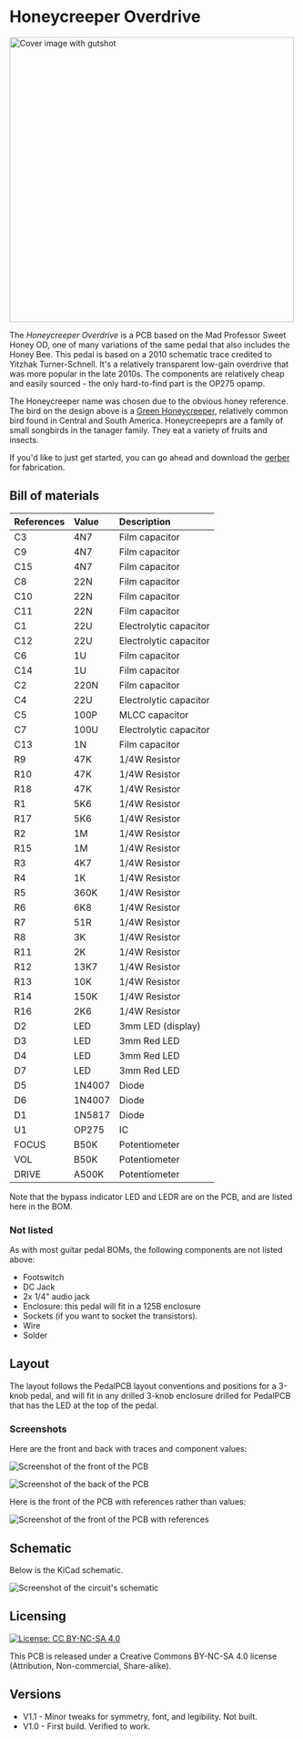 # Honeycreeper Overdrive

<img src="https://github.com/RWLPedal/music-pcbs/blob/main/HoneycreeperOverdrive/images/honeycreeper_overdrive.png?raw=true" alt="Cover image with gutshot" height="500px">

The *Honeycreeper Overdrive* is a PCB based on the Mad Professor Sweet Honey OD, one of many variations of the same pedal that also includes the Honey Bee. This pedal is based on a 2010 schematic trace credited to Yitzhak Turner-Schnell. It's a relatively transparent low-gain overdrive that was more popular in the late 2010s. The components are relatively cheap and easily sourced - the only hard-to-find part is the OP275 opamp.

The Honeycreeper name was chosen due to the obvious honey reference. The bird on the design above is a [Green Honeycreeper](https://ebird.org/species/grehon1), relatively common bird found in Central and South America. Honeycreepeprs are a family of small songbirds in the tanager family. They eat a variety of fruits and insects.

If you'd like to just get started, you can go ahead and download the [gerber](https://github.com/RWLPedal/music-pcbs/raw/refs/heads/main/HoneycreeperOverdrive/gerber.zip) for fabrication.

## Bill of materials


| References | Value  | Description            |
| :--------- | :----- | :--------------------- |
| C3         | 4N7    | Film capacitor         |
| C9         | 4N7    | Film capacitor         |
| C15        | 4N7    | Film capacitor         |
| C8         | 22N    | Film capacitor         |
| C10        | 22N    | Film capacitor         |
| C11        | 22N    | Film capacitor         |
| C1         | 22U    | Electrolytic capacitor |
| C12        | 22U    | Electrolytic capacitor |
| C6         | 1U     | Film capacitor         |
| C14        | 1U     | Film capacitor         |
| C2         | 220N   | Film capacitor         |
| C4         | 22U    | Electrolytic capacitor |
| C5         | 100P   | MLCC capacitor         |
| C7         | 100U   | Electrolytic capacitor |
| C13        | 1N     | Film capacitor         |
| R9         | 47K    | 1/4W Resistor          |
| R10        | 47K    | 1/4W Resistor          |
| R18        | 47K    | 1/4W Resistor          |
| R1         | 5K6    | 1/4W Resistor          |
| R17        | 5K6    | 1/4W Resistor          |
| R2         | 1M     | 1/4W Resistor          |
| R15        | 1M     | 1/4W Resistor          |
| R3         | 4K7    | 1/4W Resistor          |
| R4         | 1K     | 1/4W Resistor          |
| R5         | 360K   | 1/4W Resistor          |
| R6         | 6K8    | 1/4W Resistor          |
| R7         | 51R    | 1/4W Resistor          |
| R8         | 3K     | 1/4W Resistor          |
| R11        | 2K     | 1/4W Resistor          |
| R12        | 13K7   | 1/4W Resistor          |
| R13        | 10K    | 1/4W Resistor          |
| R14        | 150K   | 1/4W Resistor          |
| R16        | 2K6    | 1/4W Resistor          |
| D2         | LED    | 3mm LED (display)      |
| D3         | LED    | 3mm Red LED            |
| D4         | LED    | 3mm Red LED            |
| D7         | LED    | 3mm Red LED            |
| D5         | 1N4007 | Diode                  |
| D6         | 1N4007 | Diode                  |
| D1         | 1N5817 | Diode                  |
| U1         | OP275  | IC                     |
| FOCUS      | B50K   | Potentiometer          |
| VOL        | B50K   | Potentiometer          |
| DRIVE      | A500K  | Potentiometer          |

Note that the bypass indicator LED and LEDR are on the PCB, and are listed here in the BOM.

### Not listed

As with most guitar pedal BOMs, the following components are not listed above:

* Footswitch
* DC Jack
* 2x 1/4" audio jack
* Enclosure: this pedal will fit in a 125B enclosure
* Sockets (if you want to socket the transistors).
* Wire
* Solder

## Layout

The layout follows the PedalPCB layout conventions and positions for a 3-knob pedal, and will fit in any drilled 3-knob enclosure drilled for PedalPCB that has the LED at the top of the pedal.

### Screenshots

Here are the front and back with traces and component values:

![Screenshot of the front of the PCB](https://github.com/RWLPedal/music-pcbs/blob/main/HoneycreeperOverdrive/images/pcb_front.png?raw=true)

![Screenshot of the back of the PCB](https://github.com/RWLPedal/music-pcbs/blob/main/HoneycreeperOverdrive/images/pcb_back.png?raw=true)

Here is the front of the PCB with references rather than values:

![Screenshot of the front of the PCB with references](https://github.com/RWLPedal/music-pcbs/blob/main/HoneycreeperOverdrive/images/pcb_references.png?raw=true)

## Schematic

Below is the KiCad schematic.

![Screenshot of the circuit's schematic](https://github.com/RWLPedal/music-pcbs/blob/main/HoneycreeperOverdrive/images/schematic.png?raw=true)

## Licensing

[![License: CC BY-NC-SA 4.0](https://licensebuttons.net/l/by-nc-sa/4.0/80x15.png)](https://creativecommons.org/licenses/by-nc-sa/4.0/)

This PCB is released under a Creative Commons BY-NC-SA 4.0 license (Attribution, Non-commercial, Share-alike).

## Versions

* V1.1 - Minor tweaks for symmetry, font, and legibility. Not built.
* V1.0 - First build. Verified to work.
